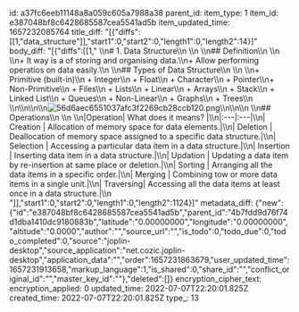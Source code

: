 id: a37fc6eeb11148a8a059c605a7988a38
parent_id: 
item_type: 1
item_id: e387048bf8c6428685587cea5541ad5b
item_updated_time: 1657232085764
title_diff: "[{\"diffs\":[[1,\"data_structure\"]],\"start1\":0,\"start2\":0,\"length1\":0,\"length2\":14}]"
body_diff: "[{\"diffs\":[[1,\"  \\\n#  1. Data Structure\\\n  \\\n  \\\n##  Definition\\\n  \\\n  \\\n+ It way is a of storing and organising data.\\\n+ Allow performing operatios on data easily.\\\n  \\\n##  Types of Data Structure\\\n  \\\n  \\\n+ Primitive (built-in)\\\n  + Integer\\\n  + Float\\\n  + Character\\\n  + Pointer\\\n+ Non-Primitive\\\n  + Files\\\n  + Lists\\\n    + Linear\\\n      + Arrays\\\n      + Stack\\\n      + Linked List\\\n      + Queues\\\n    + Non-Linear\\\n      + Graphs\\\n      + Trees\\\n  \\\n\\\n\\\n\\\n![56d6aec6551037afc3f2269cb28ccb120.png](:/5d67ee848d714e449e1e9b744dac2f78)\\\n\\\n\\\n  \\\n##  Operations\\\n  \\\n  \\\n|Operation| What does it means? |\\\n|:---|:---|\\\n| Creation  | Allocation of memory space for data elements.|\\\n| Deletion  | Deallocation of memory space assigned to a specific data structure.|\\\n| Selection | Accessing a particular data item in a data structure.|\\\n| Insertion | Inserting data item in a data structure.|\\\n| Updation  | Updating a data item by re-insertion at same place or deletion.|\\\n| Sorting   | Arranging all the data items in a specific order.|\\\n| Merging   | Combining tow or more data items in a single unit.|\\\n| Traversing| Accessing all the data items at least once in a data structure.|\\\n  \"]],\"start1\":0,\"start2\":0,\"length1\":0,\"length2\":1124}]"
metadata_diff: {"new":{"id":"e387048bf8c6428685587cea5541ad5b","parent_id":"4b7fdd9d76f74d1dba1410dc9180883b","latitude":"0.00000000","longitude":"0.00000000","altitude":"0.0000","author":"","source_url":"","is_todo":0,"todo_due":0,"todo_completed":0,"source":"joplin-desktop","source_application":"net.cozic.joplin-desktop","application_data":"","order":1657231863679,"user_updated_time":1657231913658,"markup_language":1,"is_shared":0,"share_id":"","conflict_original_id":"","master_key_id":""},"deleted":[]}
encryption_cipher_text: 
encryption_applied: 0
updated_time: 2022-07-07T22:20:01.825Z
created_time: 2022-07-07T22:20:01.825Z
type_: 13